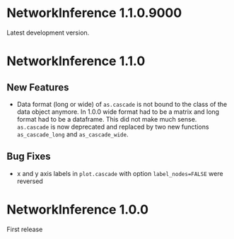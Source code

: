 # NetworkInference 1.1.0.9000

Latest development version.

# NetworkInference 1.1.0

## New Features

* Data format (long or wide) of `as.cascade` is not bound to the class of the data object anymore. In 1.0.0 wide format had to be a matrix and long format had to be a dataframe. This did not make much sense. `as.cascade` is now deprecated and replaced by two new functions `as_cascade_long` and `as_cascade_wide`.

## Bug Fixes

* x and y axis labels in `plot.cascade` with option `label_nodes=FALSE` were
    reversed

# NetworkInference 1.0.0

First release
